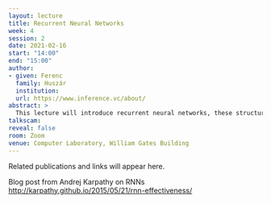 ```yaml
---
layout: lecture
title: Recurrent Neural Networks
week: 4
session: 2
date: 2021-02-16
start: "14:00"
end: "15:00"
author:
- given: Ferenc
  family: Huszár
  institution: 
  url: https://www.inference.vc/about/
abstract: >
  This lecture will introduce recurrent neural networks, these structures allow us to deal with sequences.
talkscam:
reveal: false
room: Zoom
venue: Computer Laboratory, William Gates Building
---
```


Related publications and links will appear here.


Blog post from Andrej Karpathy on RNNs <http://karpathy.github.io/2015/05/21/rnn-effectiveness/>
